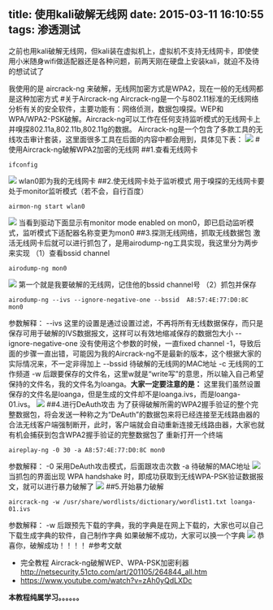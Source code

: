 title: 使用kali破解无线网
date: 2015-03-11 16:10:55
tags: 渗透测试
---

之前也用kali破解无线网，但kali装在虚拟机上，虚拟机不支持无线网卡，即使使用小米随身wifi做适配器还是各种问题，前两天刚在硬盘上安装kali，就迫不及待的想试试了
<!-- more -->
我使用的是 aircrack-ng 来破解，无线网加密方式是WPA2，现在一般的无线网都是这种加密方式
#关于Aircrack-ng 
Aircrack-ng是一个与802.11标准的无线网络分析有关的安全软件，主要功能有：网络侦测，数据包嗅探。WEP和WPA/WPA2-PSK破解。Aircrack-ng可以工作在任何支持监听模式的无线网卡上并嗅探802.11a,802.11b,802.11g的数据。
Aircrack-ng是一个包含了多款工具的无线攻击审计套装，这里面很多工具在后面的内容中都会用到，具体见下表：
![](http://ww3.sinaimg.cn/large/005CA6ZCgw1eq1wj6klytj30ff0cw76v.jpg)
#使用Aircrack-ng破解WPA2加密的无线网
##1.查看无线网卡 
```
ifconfig
```
![](http://ww2.sinaimg.cn/large/005CA6ZCgw1eq1wis1p6yj30k40dljuy.jpg)
wlan0即为我的无线网卡
##2.使无线网卡处于监听模式
用于嗅探的无线网卡要处于monitor监听模式（若不会，自行百度）
```
airmon-ng start wlan0
```
![](http://ww4.sinaimg.cn/large/005CA6ZCgw1eq1zm1ixgsj30ki0dtq5c.jpg)
当看到驱动下面显示有monitor mode enabled on mon0，即已启动监听模式，监听模式下适配器名称变更为mon0
##3.探测无线网络，抓取无线数据包
激活无线网卡后就可以进行抓包了，是用airodump-ng工具实现，我这里分为两步来实现
（1）查看bssid channel
```
airodump-ng mon0
```
![](http://ww2.sinaimg.cn/large/005CA6ZCgw1eq1wkkjzb3j30p10i8jxw.jpg)
第一个就是我要破解的无线网，记住他的bssid channel号
（2）抓包并保存
```
airodump-ng --ivs --ignore-negative-one --bssid  A8:57:4E:77:D0:8C mon0
```
参数解释：
--ivs 这里的设置是通过设置过滤，不再将所有无线数据保存，而只是保存可用于破解的IVS数据报文，这样可以有效地缩减保存的数据包大小
--ignore-negative-one 没有使用这个参数的时候，一直fixed channel -1，导致后面的步骤一直出错，可能因为我的Aircrack-ng不是最新的版本，这个根据大家的实际情况来，不一定非得加上
--bssid 待破解的无线网的MAC地址
-c 无线网的工作频道
-w 后跟要保存的文件名，这里w就是“write写”的意思，所以输入自己希望保持的文件名，我的文件名为loanga。**大家一定要注意的是：** 这里我们虽然设置保存的文件名是loanga，但是生成的文件却不是loanga.ivs，而是loanga-01.ivs。
![](http://ww3.sinaimg.cn/large/005CA6ZCgw1eq1zssu6rtj311y0lcdj0.jpg)
##4.进行DeAuth攻击
为了获得破解所需的WPA2握手验证的整个完整数据包，将会发送一种称之为“DeAuth”的数据包来将已经连接至无线路由器的合法无线客户端强制断开，此时，客户端就会自动重新连接无线路由器，大家也就有机会捕获到包含WPA2握手验证的完整数据包了
重新打开一个终端
```
aireplay-ng -0 30 -a A8:57:4E:77:D0:8C mon0
```
参数解释：
-0 采用DeAuth攻击模式，后面跟攻击次数
-a 待破解的MAC地址
![](http://ww1.sinaimg.cn/large/005CA6ZCgw1eq1wmh2w48j30kf0don2o.jpg)
当抓包的界面出现 WPA handshake 时，即成功获取到无线WPA-PSK验证数据报文，就可以进行暴力破解了
![](http://ww3.sinaimg.cn/large/005CA6ZCgw1eq1wm1m8j0j30jp0d7tb6.jpg)
##5.开始暴力破解
```
aircrack-ng -w /usr/share/wordlists/dictionary/wordlist1.txt loanga-01.ivs
```
参数解释：
-w 后跟预先下载的字典，我的字典是在网上下载的，大家也可以自己下载生成字典的软件，自己制作字典
如果破解不成功，大家可以换一个字典
![](http://ww2.sinaimg.cn/large/005CA6ZCjw1eqh3oj2cdcj30kc0domzg.jpg)
恭喜你，破解成功！！！！
#参考文献
 - 完全教程 Aircrack-ng破解WEP、WPA-PSK加密利器<http://netsecurity.51cto.com/art/201105/264844_all.htm>
 - <https://www.youtube.com/watch?v=zAh0yQdLXDc>

**本教程纯属学习。。。。。。**



